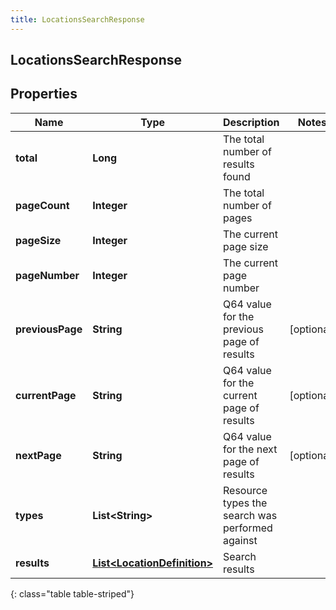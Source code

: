 ```yaml
---
title: LocationsSearchResponse
---
```

## LocationsSearchResponse


## Properties

| Name | Type | Description | Notes |
| ------------ | ------------- | ------------- | ------------- |
| **total** | <!----><!---->**Long**<!----> | The total number of results found |  |
| **pageCount** | <!----><!---->**Integer**<!----> | The total number of pages |  |
| **pageSize** | <!----><!---->**Integer**<!----> | The current page size |  |
| **pageNumber** | <!----><!---->**Integer**<!----> | The current page number |  |
| **previousPage** | <!----><!---->**String**<!----> | Q64 value for the previous page of results |  [optional] |
| **currentPage** | <!----><!---->**String**<!----> | Q64 value for the current page of results |  [optional] |
| **nextPage** | <!----><!---->**String**<!----> | Q64 value for the next page of results |  [optional] |
| **types** | <!----><!---->**List&lt;String&gt;**<!----> | Resource types the search was performed against |  |
| **results** | <!----><!---->[**List&lt;LocationDefinition&gt;**](LocationDefinition.html)<!----> | Search results |  |
{: class="table table-striped"}



